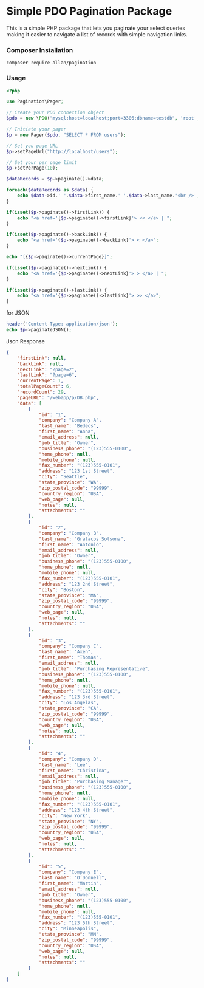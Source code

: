 # Simple PDO Pagination Package

This is a simple PHP package that lets you paginate your select queries 
making it easier to navigate a list of records with simple navigation links.
### Composer Installation

```composer require allan/pagination```

### Usage
```php
<?php

use Pagination\Pager;

// Create your PDO connection object
$pdo = new \PDO("mysql:host=localhost;port=3306;dbname=testdb", 'root', 'r00t');

// Initiate your pager
$p = new Pager($pdo, "SELECT * FROM users"); 

// Set you page URL
$p->setPageUrl("http://localhost/users");

// Set your per page limit
$p->setPerPage(10);

$dataRecords = $p->paginate()->data;

foreach($dataRecords as $data) {
    echo $data->id.' '.$data->first_name.' '.$data->last_name.'<br />';
}

if(isset($p->paginate()->firstLink)) {
    echo "<a href='{$p->paginate()->firstLink}'> << </a> | ";
}

if(isset($p->paginate()->backLink)) {
    echo "<a href='{$p->paginate()->backLink}'> < </a>";
}

echo "[{$p->paginate()->currentPage}]";

if(isset($p->paginate()->nextLink)) {
    echo "<a href='{$p->paginate()->nextLink}'> > </a> | ";
}

if(isset($p->paginate()->lastLink)) {
    echo "<a href='{$p->paginate()->lastLink}'> >> </a>";
}
```

for JSON
```php
header('Content-Type: application/json');
echo $p->paginateJSON();
```

Json Response
```json
{
    "firstLink": null,
    "backLink": null,
    "nextLink": "?page=2",
    "lastLink": "?page=6",
    "currentPage": 1,
    "totalPageCount": 6,
    "recordCount": 29,
    "pageURL": "/webapp/p/DB.php",
    "data": [
        {
            "id": "1",
            "company": "Company A",
            "last_name": "Bedecs",
            "first_name": "Anna",
            "email_address": null,
            "job_title": "Owner",
            "business_phone": "(123)555-0100",
            "home_phone": null,
            "mobile_phone": null,
            "fax_number": "(123)555-0101",
            "address": "123 1st Street",
            "city": "Seattle",
            "state_province": "WA",
            "zip_postal_code": "99999",
            "country_region": "USA",
            "web_page": null,
            "notes": null,
            "attachments": ""
        },
        {
            "id": "2",
            "company": "Company B",
            "last_name": "Gratacos Solsona",
            "first_name": "Antonio",
            "email_address": null,
            "job_title": "Owner",
            "business_phone": "(123)555-0100",
            "home_phone": null,
            "mobile_phone": null,
            "fax_number": "(123)555-0101",
            "address": "123 2nd Street",
            "city": "Boston",
            "state_province": "MA",
            "zip_postal_code": "99999",
            "country_region": "USA",
            "web_page": null,
            "notes": null,
            "attachments": ""
        },
        {
            "id": "3",
            "company": "Company C",
            "last_name": "Axen",
            "first_name": "Thomas",
            "email_address": null,
            "job_title": "Purchasing Representative",
            "business_phone": "(123)555-0100",
            "home_phone": null,
            "mobile_phone": null,
            "fax_number": "(123)555-0101",
            "address": "123 3rd Street",
            "city": "Los Angelas",
            "state_province": "CA",
            "zip_postal_code": "99999",
            "country_region": "USA",
            "web_page": null,
            "notes": null,
            "attachments": ""
        },
        {
            "id": "4",
            "company": "Company D",
            "last_name": "Lee",
            "first_name": "Christina",
            "email_address": null,
            "job_title": "Purchasing Manager",
            "business_phone": "(123)555-0100",
            "home_phone": null,
            "mobile_phone": null,
            "fax_number": "(123)555-0101",
            "address": "123 4th Street",
            "city": "New York",
            "state_province": "NY",
            "zip_postal_code": "99999",
            "country_region": "USA",
            "web_page": null,
            "notes": null,
            "attachments": ""
        },
        {
            "id": "5",
            "company": "Company E",
            "last_name": "O’Donnell",
            "first_name": "Martin",
            "email_address": null,
            "job_title": "Owner",
            "business_phone": "(123)555-0100",
            "home_phone": null,
            "mobile_phone": null,
            "fax_number": "(123)555-0101",
            "address": "123 5th Street",
            "city": "Minneapolis",
            "state_province": "MN",
            "zip_postal_code": "99999",
            "country_region": "USA",
            "web_page": null,
            "notes": null,
            "attachments": ""
        }
    ]
}
```
